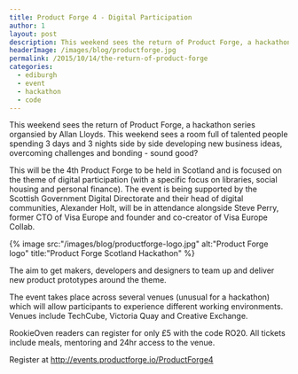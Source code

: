 ```yaml
---
title: Product Forge 4 - Digital Participation
author: 1
layout: post
description: This weekend sees the return of Product Forge, a hackathon series organsied by Allan Lloyds. This event is focused on the theme of digital participation
headerImage: /images/blog/productforge.jpg
permalink: /2015/10/14/the-return-of-product-forge
categories:
  - ediburgh
  - event
  - hackathon
  - code
---
```

This weekend sees the return of Product Forge, a hackathon series organsied by Allan Lloyds. This weekend sees a room full of talented people spending 3 days and 3 nights side by side developing new business ideas, overcoming challenges and bonding - sound good?

This will be the 4th Product Forge to be held in Scotland and is focused on the theme of digital participation (with a specific focus on libraries, social housing and personal finance). The event is being supported by the Scottish Government Digital Directorate and their head of digital communities, Alexander Holt, will be in attendance alongside Steve Perry, former CTO of Visa Europe and founder and co-creator of Visa Europe Collab.

{% image src:"/images/blog/productforge-logo.jpg" alt:"Product Forge logo" title:"Product Forge Scotland Hackathon" %}

The aim to get makers, developers and designers to team up and deliver new product prototypes around the theme.

The event takes place across several venues (unusual for a hackathon) which will allow participants to experience different working environments. Venues include TechCube, Victoria Quay and Creative Exchange.

RookieOven readers can register for only £5 with the code RO20. All tickets include meals, mentoring and 24hr access to the venue.

Register at http://events.productforge.io/ProductForge4
